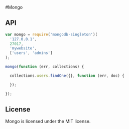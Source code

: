 #Mongo

## API

```Javascript
var mongo = require('mongodb-singleton')(
  '127.0.0.1',
  27017,
  'mywebsite',
  ['users', 'admins']
);

mongo(function (err, collections) {

  collections.users.findOne({}, function (err, doc) {

  });

});
```

## License

Mongo is licensed under the MIT license.
